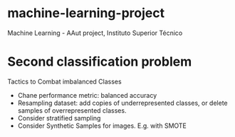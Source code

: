 # machine-learning-project
Machine Learning - AAut project, Instituto Superior Técnico

# Second classification problem

Tactics to Combat imbalanced Classes

- Chane performance metric: balanced accuracy
- Resampling dataset: add copies of underrepresented classes, or delete samples of overrepresented classes.
- Consider stratified sampling
- Consider Synthetic Samples for images. E.g. with SMOTE